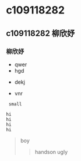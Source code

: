 # c109118282
## c109118282 柳欣妤
### 柳欣妤

* qwer
* hgd
+ dekj
- vnr

` small`
```
hi
hi
hi
hi
```
> boy
>> handson
>> ugly
